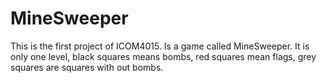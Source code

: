 # MineSweeper
This is the first project of ICOM4015. Is a game called MineSweeper. It is only one level, black squares means bombs, red squares mean flags, grey squares are squares with out bombs.
